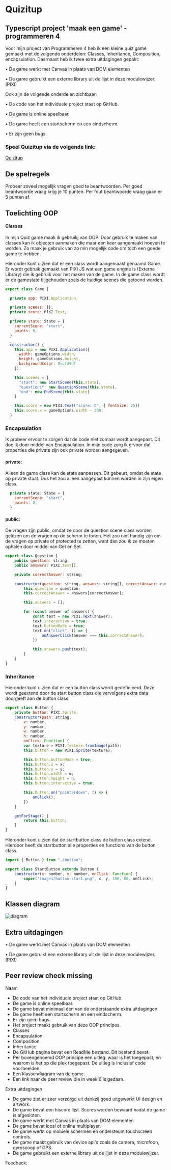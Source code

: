 # Quizitup

## Typescript project 'maak een game' - programmeren 4
Voor mijn project van Programmeren 4 heb ik een kleine quiz game gemaakt met de volgende onderdelen: Classes, Inheritance, Composition, encapsulation. Daarnaast heb ik twee extra uitdagingen gepakt: 

• De game werkt met Canvas in plaats van DOM elementen

• De game gebruikt een externe library uit de lijst in deze modulewijzer. (PIXI)

Ook zijn de volgende onderdelen zichtbaar:

• De code van het individuele project staat op GitHub.

• De game is online speelbaar.

• De game heeft een startscherm en een eindscherm.

• Er zijn geen bugs. 


### Speel Quizitup via de volgende link:
[Quizitup](https://0882916.github.io/DiskScape/)

## De spelregels
Probeer zoveel mogelijk vragen goed te beantwoorden. Per goed beantwoorde vraag krijg je 10 punten. Per fout beantwoorde vraag gaan er 5 punten af.


## Toelichting OOP

#### Classes
In mijn Quiz game maak ik gebruikj van OOP. Door gebruik te maken van classes kan ik objecten aanmaken die maar een keer aangemaakt hoeven te worden. Zo maak je gebruik van zo min mogelijk code om toch een goede game te hebben.


Hieronder kunt u zien dat er een class wordt aangemaakt genaamd Game. Er wordt gebruik gemaakt van PIXI JS wat een game engine is (Externe Library) die ik gebruik voor het maken van de game. In de game class wordt er de gamestate bijgehouden zoals de huidige scenes die getoond worden.

```javascript
export class Game {

  private app: PIXI.Application;

  private scenes: {};
  private score: PIXI.Text;

  private state: State = {
    currentScene: "start",
    points: 0,
  }

  constructor() {
    this.app = new PIXI.Application({
      width: gameOptions.width,
      height: gameOptions.height,
      backgroundColor: 0xcfd9df
    });

    this.scenes = {
      "start": new StartScene(this.state),
      "questions": new QuestionScene(this.state),
      "end": new EndScene(this.state)
    }

    this.score = new PIXI.Text("score: 0", { fontSize: 25})
    this.score.x = gameOptions.width - 200;
  }

```


### Encapsulation
Ik probeer ervoor te zorgen dat de code niet zomaar wordt aangepast. Dit doe ik door middel van Encapsulation. In mijn code zorg ik ervoor dat properties die private zijn ook private worden aangegeven.



#### private: 
Alleen de game class kan de state aanpassen. Dit gebeurt, omdat de state op private staat. Dus het zou alleen aangepast kunnen worden in zijn eigen class.

```javascript
  private state: State = {
    currentScene: "start",
    points: 0,
  }
```


#### public: 
De vragen zijn public, omdat ze door de question scene class worden gelezen om de vragen op de scherm te tonen. Het zou niet handig zijn om de vragen op private of protected te zetten, want dan zou ik ze moeten ophalen door middel van Get en Set.

```javascript
export class Question {
    public question: string;
    public answers: PIXI.Text[];

    private correctAnswer: string;

    constructor(question: string, answers: string[], correctAnswer: number, onAnswerClick: Function) {
        this.question = question;
        this.correctAnswer = answers[correctAnswer];

        this.answers = [];

        for (const answer of answers) {
            const text = new PIXI.Text(answer);
            text.interactive = true;
            text.buttonMode = true;
            text.on("click", () => {
                onAnswerClick(answer === this.correctAnswer);
            })

            this.answers.push(text);
        }
    }
}
```


### Inheritance
Hieronder kunt u zien dat er een button class wordt gedefinieerd.
Deze wordt geextend door de start button class die vervolgens extra data doorgeeft aan de button class.
```javascript
export class Button {
    private button: PIXI.Sprite;
    constructor(path: string, 
        x: number, 
        y: number, 
        w: number, 
        h: number,
        onClick: Function) {
        var texture = PIXI.Texture.fromImage(path);
        this.button = new PIXI.Sprite(texture);

        this.button.buttonMode = true;
        this.button.x = x;
        this.button.y = y;
        this.button.width = w;
        this.button.height = h;
        this.button.interactive = true;

        this.button.on("pointerdown", () => {
            onClick();
        })
    }

    getForStage() {
        return this.button;
    }
}
```
Hieronder kunt u zien dat de startbutton class de button class extend.
Hierdoor heeft de startbutton alle properties en functions van de button class.


```javascript
import { Button } from "./button";

export class StartButton extends Button {
    constructor(x: number, y: number, onClick: Function) {
        super("images/button-start.png", x, y, 150, 60, onClick);
    }
}
```


## Klassen diagram
![diagram](https://image.ibb.co/gDqbEy/klassendiagram.jpg)

## Extra uitdagingen
• De game werkt met Canvas in plaats van DOM elementen

• De game gebruikt een externe library uit de lijst in deze modulewijzer. (PIXI)


## Peer review **check** **missing**
Naam

- De code van het individuele project staat op GitHub.
- De game is online speelbaar.
- De game bevat minimaal één van de onderstaande extra uitdagingen.
- De game heeft een startscherm en een eindscherm. 
- Er zijn geen bugs.
- Het project maakt gebruik van deze OOP principes.
- Classes 
- Encapsulation
- Composition
- Inheritance
- De GitHub pagina bevat een ReadMe bestand. Dit bestand bevat:
- Per bovengenoemd OOP principe een uitleg: waar is het toegepast, en waarom is het
op die plek toegepast. De uitleg is inclusief code voorbeelden.
- Een klassendiagram van de game.
- Een link naar de peer review die in week 6 is gedaan.

Extra uitdagingen
- De game ziet er zeer verzorgd uit dankzij goed uitgewerkt UI design en artwork. 
- De game bevat een hiscore lijst. Scores worden bewaard nadat de game is afgesloten. 
- De game werkt met Canvas in plaats van DOM elementen
- De game bevat local of online multiplayer.
- De game werkt op mobiele schermen en ondersteunt touchscreen controls.
- De game maakt gebruik van device api's zoals de camera, microfoon, gyroscoop of GPS. 
- De game gebruikt een externe library uit de lijst in deze modulewijzer.

Feedback:

